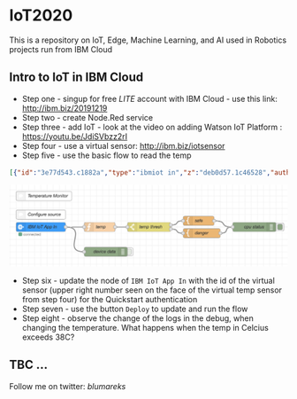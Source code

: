 # IoT2020
This is a repository on IoT, Edge, Machine Learning, and AI used in Robotics projects run from IBM Cloud

## Intro to IoT in IBM Cloud
- Step one - singup for free *LITE* account with IBM Cloud - use this link: http://ibm.biz/20191219
- Step two - create Node.Red service
- Step three - add IoT - look at the video on adding Watson IoT Platform : https://youtu.be/JdiSVbzz2rI
- Step four - use a virtual sensor: http://ibm.biz/iotsensor
- Step five - use the basic flow to read the temp

```json
[{"id":"3e77d543.c1882a","type":"ibmiot in","z":"deb0d57.1c46528","authentication":"quickstart","apiKey":"","inputType":"evt","logicalInterface":"","ruleId":"","deviceId":"","applicationId":"","deviceType":"+","eventType":"+","commandType":"","format":"json","name":"IBM IoT App In","service":"quickstart","allDevices":false,"allApplications":false,"allDeviceTypes":true,"allLogicalInterfaces":false,"allEvents":true,"allCommands":false,"allFormats":false,"qos":"0","x":100,"y":400,"wires":[["ae0082ac.51ff8","c0c482df.3f3b8"]]},{"id":"ae0082ac.51ff8","type":"function","z":"deb0d57.1c46528","name":"temp","func":"return {payload:msg.payload.d.temp};","outputs":1,"x":290,"y":400,"wires":[["ff6ad0d9.00953"]]},{"id":"ff6ad0d9.00953","type":"switch","z":"deb0d57.1c46528","name":"temp thresh","property":"payload","propertyType":"msg","rules":[{"t":"lte","v":"38","vt":"str"},{"t":"gt","v":"38","vt":"str"}],"checkall":"true","repair":false,"outputs":2,"x":450,"y":400,"wires":[["80621eff.7f9de"],["8e1706a.f71e8f8"]]},{"id":"5dad02b7.a252fc","type":"debug","z":"deb0d57.1c46528","name":"cpu status","active":true,"complete":"false","x":790,"y":400,"wires":[]},{"id":"c0c482df.3f3b8","type":"debug","z":"deb0d57.1c46528","name":"device data","active":false,"tosidebar":true,"console":false,"complete":"true","x":310,"y":480,"wires":[]},{"id":"80621eff.7f9de","type":"template","z":"deb0d57.1c46528","name":"safe","template":"Temperature ({{payload}}) within safe limits","x":610,"y":380,"wires":[["5dad02b7.a252fc"]]},{"id":"8e1706a.f71e8f8","type":"template","z":"deb0d57.1c46528","name":"danger","field":"payload","fieldType":"msg","syntax":"mustache","template":"Temperature ({{payload}}) critical! Watch out for health of a hamster!!!","x":620,"y":420,"wires":[["5dad02b7.a252fc"]]},{"id":"7926c7b2.86d938","type":"comment","z":"deb0d57.1c46528","name":"Temperature Monitor","info":"","x":110,"y":300,"wires":[]},{"id":"188a5e87.e775a1","type":"comment","z":"deb0d57.1c46528","name":"Configure source","info":"","x":100,"y":360,"wires":[]}]
```
![](image/temp-flow.png)

- Step six - update the node of `IBM IoT App In` with the id of the virtual sensor (upper right number seen on the face of the virtual temp sensor from step four) for the Quickstart authentication
- Step seven - use the button `Deploy` to update and run the flow
- Step eight - observe the change of the logs in the debug, when changing the temperature. What happens when the temp in Celcius exceeds 38C?

## TBC ...

Follow me on twitter: *blumareks*
